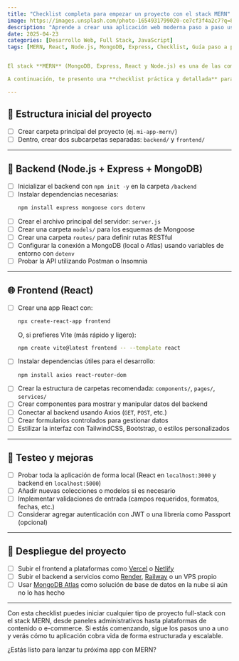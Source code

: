 ```yaml
---
title: "Checklist completa para empezar un proyecto con el stack MERN"
image: https://images.unsplash.com/photo-1654931799020-ce7cf3f4a2c7?q=80&w=1974
description: "Aprende a crear una aplicación web moderna paso a paso usando MongoDB, Express, React y Node.js. Esta guía te ayudará a estructurar tu proyecto MERN desde cero."
date: 2025-04-23
categories: [Desarrollo Web, Full Stack, JavaScript]
tags: [MERN, React, Node.js, MongoDB, Express, Checklist, Guía paso a paso, Full Stack]


El stack **MERN** (MongoDB, Express, React y Node.js) es una de las combinaciones más populares para desarrollar aplicaciones web full-stack modernas utilizando JavaScript de principio a fin.

A continuación, te presento una **checklist práctica y detallada** para ayudarte a comenzar un nuevo proyecto MERN desde cero, con buenas prácticas y pasos organizados.

---
```


## 📁 Estructura inicial del proyecto

- [ ] Crear carpeta principal del proyecto (ej. `mi-app-mern/`)
- [ ] Dentro, crear dos subcarpetas separadas: `backend/` y `frontend/`

---

## 🚀 Backend (Node.js + Express + MongoDB)

- [ ] Inicializar el backend con `npm init -y` en la carpeta `/backend`
- [ ] Instalar dependencias necesarias:  
  ```bash
  npm install express mongoose cors dotenv
  ```
- [ ] Crear el archivo principal del servidor: `server.js`
- [ ] Crear una carpeta `models/` para los esquemas de Mongoose
- [ ] Crear una carpeta `routes/` para definir rutas RESTful
- [ ] Configurar la conexión a MongoDB (local o Atlas) usando variables de entorno con `dotenv`
- [ ] Probar la API utilizando Postman o Insomnia

---

## 🌐 Frontend (React)

- [ ] Crear una app React con:  
  ```bash
  npx create-react-app frontend
  ```  
  O, si prefieres Vite (más rápido y ligero):  
  ```bash
  npm create vite@latest frontend -- --template react
  ```
- [ ] Instalar dependencias útiles para el desarrollo:  
  ```bash
  npm install axios react-router-dom
  ```
- [ ] Crear la estructura de carpetas recomendada: `components/`, `pages/`, `services/`
- [ ] Crear componentes para mostrar y manipular datos del backend
- [ ] Conectar al backend usando Axios (`GET`, `POST`, etc.)
- [ ] Crear formularios controlados para gestionar datos
- [ ] Estilizar la interfaz con TailwindCSS, Bootstrap, o estilos personalizados

---

## 🧪 Testeo y mejoras

- [ ] Probar toda la aplicación de forma local (React en `localhost:3000` y backend en `localhost:5000`)
- [ ] Añadir nuevas colecciones o modelos si es necesario
- [ ] Implementar validaciones de entrada (campos requeridos, formatos, fechas, etc.)
- [ ] Considerar agregar autenticación con JWT o una librería como Passport (opcional)

---

## 🚀 Despliegue del proyecto

- [ ] Subir el frontend a plataformas como [Vercel](https://vercel.com/) o [Netlify](https://www.netlify.com/)
- [ ] Subir el backend a servicios como [Render](https://render.com/), [Railway](https://railway.app/) o un VPS propio
- [ ] Usar [MongoDB Atlas](https://www.mongodb.com/cloud/atlas) como solución de base de datos en la nube si aún no lo has hecho

---

Con esta checklist puedes iniciar cualquier tipo de proyecto full-stack con el stack MERN, desde paneles administrativos hasta plataformas de contenido o e-commerce. Si estás comenzando, sigue los pasos uno a uno y verás cómo tu aplicación cobra vida de forma estructurada y escalable.

¿Estás listo para lanzar tu próxima app con MERN?
